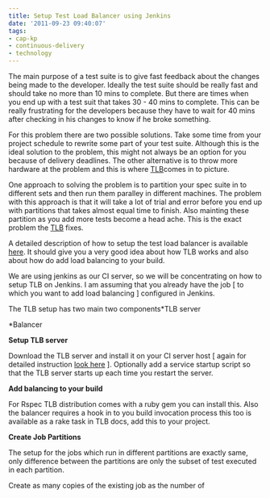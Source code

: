 ```yaml
---
title: Setup Test Load Balancer using Jenkins
date: '2011-09-23 09:40:07'
tags:
- cap-kp
- continuous-delivery
- technology
---
```


The main purpose of a test suite is to give fast feedback about the changes being made to the developer. Ideally the test suite should be really fast and should take no more than 10 mins to complete. But there are times when you end up with a test suit that takes 30 - 40 mins to complete. This can be really frustrating for the developers because they have to wait for 40 mins after checking in his changes to know if he broke something.

For this problem there are two possible solutions. Take some time from your project schedule to rewrite some part of your test suite. Although this is the ideal solution to the problem, this might not always be an option for you because of delivery deadlines. The other alternative is to throw more hardware at the problem and this is where 
[TLB](http://test-load-balancer.github.com/)comes in to picture.

One approach to solving the problem is to partition your spec suite in to different sets and then run them paralley in different machines. The problem with this approach is that it will take a lot of trial and error before you end up with partitions that takes almost equal time to finish. Also mainting these partition as you add more tests become a head ache. This is the exact problem the 
[TLB](http://test-load-balancer.github.com/) fixes.

A detailed description of how to setup the test load balancer is available 
[here](http://test-load-balancer.github.com/doc-0_3_2/getting_started_with_tlb.html). It should give you a very good idea about how TLB works and also about how do add load balancing to your build.

We are using jenkins as our CI server, so we will be concentrating on how to setup TLB on Jenkins. I am assuming that you already have the job [ to which you want to add load balancing ] configured in Jenkins.

The TLB setup has two main two components*TLB server

    
*Balancer


**Setup TLB server**


Download the TLB server and install it on your CI server host [ again for detailed instruction 
[look here](http://test-load-balancer.github.com/doc-0_3_2/getting_started_with_tlb.html) ]. Optionally add a service startup script so that the TLB server starts up each time you restart the server.


**Add balancing to your build**


For Rspec TLB distribution comes with a ruby gem you can install this. Also the balancer requires a hook in to you build invocation process this too is available as a rake task in TLB docs, add this to your project.


**Create Job Partitions**


The setup for the jobs which run in different partitions are exactly same, only difference between the partitions are only the subset of test executed in each partition.

Create as many copies of the existing job as the number of
